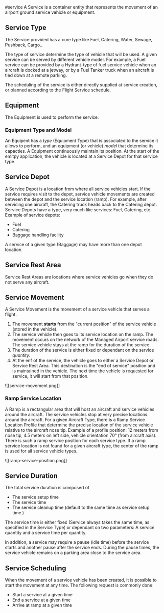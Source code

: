 #service 
A Service is a container entity that represents the movement of an airport ground service vehicle or equipment.

## Service Type
The Service provided has a core type like Fuel, Catering, Water, Sewage, Pushback, Cargo...

The type of service determine the type of vehicle that will be used. A given service can be served by different vehicle model. For example, a Fuel service can be provided by a Hydrant-type of fuel service vehicle when an aircraft is docked at a jetway, or by a Fuel Tanker truck when an aircraft is tied down at a remote parking.

The scheduling of the service is either directly supplied at service creation, or planned according to the Flight Service schedule.

## Equipment
The Equipment is used to perform the service.

### Equipment Type and Model
An Equipent has a *type* (Equipment Type) that is associated to the service it allows to perform, and an equipment (or vehicle) *model* that determine its capacties.
A Equipment continuously maintain its position. At the start of the emitpy application, the vehicle is located at a Service Depot for that service type.

## Service Depot
A Service Depot is a location from where all service vehicles start.
If the service requires visit to the depot, service vehicle movements are created between the depot and the service location (ramp). For example, after servicing one aircraft, the Catering truck heads back to the Catering depot.
Service Depots have a type, very much like services: Fuel, Catering, etc.
Example of service depots:
- Fuel
- Catering
- Baggage handling facility

A service of a given type (Baggage) may have more than one depot location.


## Service Rest Area
Service Rest Areas are locations where service vehicles go when they do not serve any aircraft.


## Service Movement
A Service Movement is the movement of a service vehicle that serves a flight.
1. The movement **starts** from the "current position" of the service vehicle (stored in the vehicle).
2. The service vehicle then goes to its service location on the ramp. The movement occurs on the network of the Managed Airport service roads. The service vehicle stays at the ramp for the duration of the service.
3. The duration of the service is either fixed or dependant on the service *quantity*.
4. At the enf of the service, the vehicle goes to either a Service Depot or Service Rest Area. This destination is the "end of service" position and is maintained in the vehicle. The next time the vehicle is requested for service, it will start from that position.

![[service-movement.png]]

### Ramp Service Location
A Ramp is a rectangular area that will host an aircraft and service vehicles around the aircraft.
The service vehicles stop at very precise locations around the aircraft. For a given Aircraft Type, there is a Ramp Service Location Profile that determine the precise location of the service vehicle relative to the aircraft nose tip. Example of a profile position: 12 meters from nose tip, 4.5 meters on left side, vehicle orientation 70° (from aircraft axis).
There is such a ramp service position for each service type. If a ramp service location is not found for a given aircraft type, the center of the ramp is used for all service vehicle types.

![[ramp-service-position.png]]

## Service Duration
The total service duration is composed of
- The service setup time
- The service time
- The service cleanup time (default to the same time as service setup time.)

The service time is either fixed (Service always takes the same time, as specified in the Service Type) or dependant on two parameters: A service quantity and a service time per quantity.

In addition, a service may require a pause (idle time) before the service starts and another pause after the service ends. During the pause times, the service vehicle remains on a parking area close to the service area.

## Service Scheduling
When the movement of a service vehicle has been created, it is possible to start the movement at any time. The following request is commonly done:
- Start a service at a given time
- End a service at a given time
- Arrive at ramp at a given time

